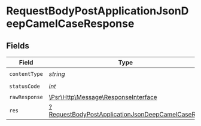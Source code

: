 # RequestBodyPostApplicationJsonDeepCamelCaseResponse


## Fields

| Field                                                                                                                        | Type                                                                                                                         | Required                                                                                                                     | Description                                                                                                                  |
| ---------------------------------------------------------------------------------------------------------------------------- | ---------------------------------------------------------------------------------------------------------------------------- | ---------------------------------------------------------------------------------------------------------------------------- | ---------------------------------------------------------------------------------------------------------------------------- |
| `contentType`                                                                                                                | *string*                                                                                                                     | :heavy_check_mark:                                                                                                           | N/A                                                                                                                          |
| `statusCode`                                                                                                                 | *int*                                                                                                                        | :heavy_check_mark:                                                                                                           | N/A                                                                                                                          |
| `rawResponse`                                                                                                                | [\Psr\Http\Message\ResponseInterface](https://www.php-fig.org/psr/psr-7/#33-psrhttpmessageresponseinterface)                 | :heavy_minus_sign:                                                                                                           | N/A                                                                                                                          |
| `res`                                                                                                                        | [?RequestBodyPostApplicationJsonDeepCamelCaseRes](../../models/operations/RequestBodyPostApplicationJsonDeepCamelCaseRes.md) | :heavy_minus_sign:                                                                                                           | OK                                                                                                                           |